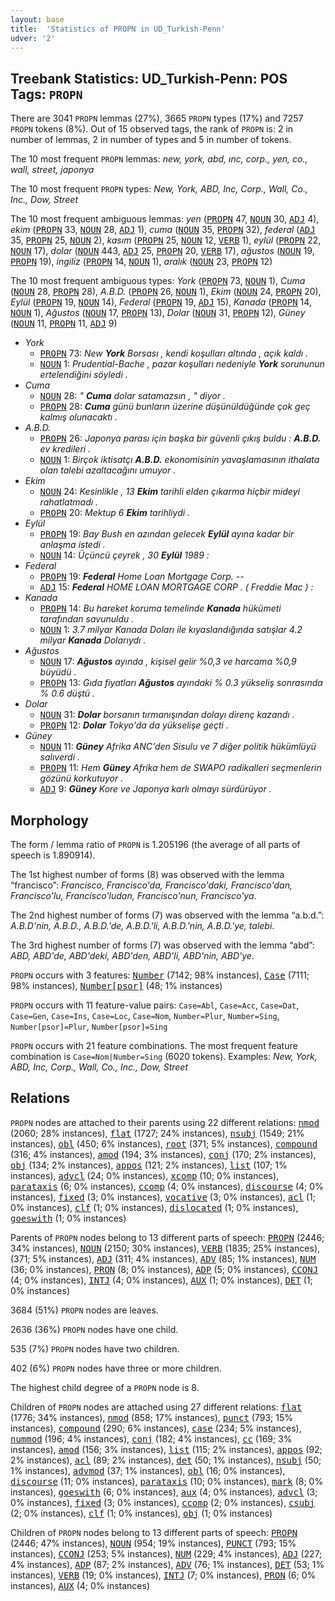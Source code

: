 ```yaml
---
layout: base
title:  'Statistics of PROPN in UD_Turkish-Penn'
udver: '2'
---
```


## Treebank Statistics: UD_Turkish-Penn: POS Tags: `PROPN`

There are 3041 `PROPN` lemmas (27%), 3665 `PROPN` types (17%) and 7257 `PROPN` tokens (8%).
Out of 15 observed tags, the rank of `PROPN` is: 2 in number of lemmas, 2 in number of types and 5 in number of tokens.

The 10 most frequent `PROPN` lemmas: <em>new, york, abd, ınc, corp., yen, co., wall, street, japonya</em>

The 10 most frequent `PROPN` types:  <em>New, York, ABD, Inc, Corp., Wall, Co., Inc., Dow, Street</em>

The 10 most frequent ambiguous lemmas: <em>yen</em> (<tt><a href="tr_penn-pos-PROPN.html">PROPN</a></tt> 47, <tt><a href="tr_penn-pos-NOUN.html">NOUN</a></tt> 30, <tt><a href="tr_penn-pos-ADJ.html">ADJ</a></tt> 4), <em>ekim</em> (<tt><a href="tr_penn-pos-PROPN.html">PROPN</a></tt> 33, <tt><a href="tr_penn-pos-NOUN.html">NOUN</a></tt> 28, <tt><a href="tr_penn-pos-ADJ.html">ADJ</a></tt> 1), <em>cuma</em> (<tt><a href="tr_penn-pos-NOUN.html">NOUN</a></tt> 35, <tt><a href="tr_penn-pos-PROPN.html">PROPN</a></tt> 32), <em>federal</em> (<tt><a href="tr_penn-pos-ADJ.html">ADJ</a></tt> 35, <tt><a href="tr_penn-pos-PROPN.html">PROPN</a></tt> 25, <tt><a href="tr_penn-pos-NOUN.html">NOUN</a></tt> 2), <em>kasım</em> (<tt><a href="tr_penn-pos-PROPN.html">PROPN</a></tt> 25, <tt><a href="tr_penn-pos-NOUN.html">NOUN</a></tt> 12, <tt><a href="tr_penn-pos-VERB.html">VERB</a></tt> 1), <em>eylül</em> (<tt><a href="tr_penn-pos-PROPN.html">PROPN</a></tt> 22, <tt><a href="tr_penn-pos-NOUN.html">NOUN</a></tt> 17), <em>dolar</em> (<tt><a href="tr_penn-pos-NOUN.html">NOUN</a></tt> 443, <tt><a href="tr_penn-pos-ADJ.html">ADJ</a></tt> 25, <tt><a href="tr_penn-pos-PROPN.html">PROPN</a></tt> 20, <tt><a href="tr_penn-pos-VERB.html">VERB</a></tt> 17), <em>ağustos</em> (<tt><a href="tr_penn-pos-NOUN.html">NOUN</a></tt> 19, <tt><a href="tr_penn-pos-PROPN.html">PROPN</a></tt> 19), <em>ingiliz</em> (<tt><a href="tr_penn-pos-PROPN.html">PROPN</a></tt> 14, <tt><a href="tr_penn-pos-NOUN.html">NOUN</a></tt> 1), <em>aralık</em> (<tt><a href="tr_penn-pos-NOUN.html">NOUN</a></tt> 23, <tt><a href="tr_penn-pos-PROPN.html">PROPN</a></tt> 12)

The 10 most frequent ambiguous types:  <em>York</em> (<tt><a href="tr_penn-pos-PROPN.html">PROPN</a></tt> 73, <tt><a href="tr_penn-pos-NOUN.html">NOUN</a></tt> 1), <em>Cuma</em> (<tt><a href="tr_penn-pos-NOUN.html">NOUN</a></tt> 28, <tt><a href="tr_penn-pos-PROPN.html">PROPN</a></tt> 28), <em>A.B.D.</em> (<tt><a href="tr_penn-pos-PROPN.html">PROPN</a></tt> 26, <tt><a href="tr_penn-pos-NOUN.html">NOUN</a></tt> 1), <em>Ekim</em> (<tt><a href="tr_penn-pos-NOUN.html">NOUN</a></tt> 24, <tt><a href="tr_penn-pos-PROPN.html">PROPN</a></tt> 20), <em>Eylül</em> (<tt><a href="tr_penn-pos-PROPN.html">PROPN</a></tt> 19, <tt><a href="tr_penn-pos-NOUN.html">NOUN</a></tt> 14), <em>Federal</em> (<tt><a href="tr_penn-pos-PROPN.html">PROPN</a></tt> 19, <tt><a href="tr_penn-pos-ADJ.html">ADJ</a></tt> 15), <em>Kanada</em> (<tt><a href="tr_penn-pos-PROPN.html">PROPN</a></tt> 14, <tt><a href="tr_penn-pos-NOUN.html">NOUN</a></tt> 1), <em>Ağustos</em> (<tt><a href="tr_penn-pos-NOUN.html">NOUN</a></tt> 17, <tt><a href="tr_penn-pos-PROPN.html">PROPN</a></tt> 13), <em>Dolar</em> (<tt><a href="tr_penn-pos-NOUN.html">NOUN</a></tt> 31, <tt><a href="tr_penn-pos-PROPN.html">PROPN</a></tt> 12), <em>Güney</em> (<tt><a href="tr_penn-pos-NOUN.html">NOUN</a></tt> 11, <tt><a href="tr_penn-pos-PROPN.html">PROPN</a></tt> 11, <tt><a href="tr_penn-pos-ADJ.html">ADJ</a></tt> 9)


* <em>York</em>
  * <tt><a href="tr_penn-pos-PROPN.html">PROPN</a></tt> 73: <em>New <b>York</b> Borsası , kendi koşulları altında , açık kaldı .</em>
  * <tt><a href="tr_penn-pos-NOUN.html">NOUN</a></tt> 1: <em>Prudential-Bache , pazar koşulları nedeniyle <b>York</b> sorununun ertelendiğini söyledi .</em>
* <em>Cuma</em>
  * <tt><a href="tr_penn-pos-NOUN.html">NOUN</a></tt> 28: <em>" <b>Cuma</b> dolar satamazsın , " diyor .</em>
  * <tt><a href="tr_penn-pos-PROPN.html">PROPN</a></tt> 28: <em><b>Cuma</b> günü bunların üzerine düşünüldüğünde çok geç kalmış olunacaktı .</em>
* <em>A.B.D.</em>
  * <tt><a href="tr_penn-pos-PROPN.html">PROPN</a></tt> 26: <em>Japonya parası için başka bir güvenli çıkış buldu : <b>A.B.D.</b> ev kredileri .</em>
  * <tt><a href="tr_penn-pos-NOUN.html">NOUN</a></tt> 1: <em>Birçok iktisatçı <b>A.B.D.</b> ekonomisinin yavaşlamasının ithalata olan talebi azaltacağını umuyor .</em>
* <em>Ekim</em>
  * <tt><a href="tr_penn-pos-NOUN.html">NOUN</a></tt> 24: <em>Kesinlikle , 13 <b>Ekim</b> tarihli elden çıkarma hiçbir mideyi rahatlatmadı .</em>
  * <tt><a href="tr_penn-pos-PROPN.html">PROPN</a></tt> 20: <em>Mektup 6 <b>Ekim</b> tarihliydi .</em>
* <em>Eylül</em>
  * <tt><a href="tr_penn-pos-PROPN.html">PROPN</a></tt> 19: <em>Bay Bush en azından gelecek <b>Eylül</b> ayına kadar bir anlaşma istedi .</em>
  * <tt><a href="tr_penn-pos-NOUN.html">NOUN</a></tt> 14: <em>Üçüncü çeyrek , 30 <b>Eylül</b> 1989 :</em>
* <em>Federal</em>
  * <tt><a href="tr_penn-pos-PROPN.html">PROPN</a></tt> 19: <em><b>Federal</b> Home Loan Mortgage Corp. --</em>
  * <tt><a href="tr_penn-pos-ADJ.html">ADJ</a></tt> 15: <em><b>Federal</b> HOME LOAN MORTGAGE CORP . ( Freddie Mac ) :</em>
* <em>Kanada</em>
  * <tt><a href="tr_penn-pos-PROPN.html">PROPN</a></tt> 14: <em>Bu hareket koruma temelinde <b>Kanada</b> hükümeti tarafından savunuldu .</em>
  * <tt><a href="tr_penn-pos-NOUN.html">NOUN</a></tt> 1: <em>3.7 milyar Kanada Doları ile kıyaslandığında satışlar 4.2 milyar <b>Kanada</b> Dolarıydı .</em>
* <em>Ağustos</em>
  * <tt><a href="tr_penn-pos-NOUN.html">NOUN</a></tt> 17: <em><b>Ağustos</b> ayında , kişisel gelir %0,3 ve harcama %0,9 büyüdü .</em>
  * <tt><a href="tr_penn-pos-PROPN.html">PROPN</a></tt> 13: <em>Gıda fiyatları <b>Ağustos</b> ayındaki % 0.3 yükseliş sonrasında % 0.6 düştü .</em>
* <em>Dolar</em>
  * <tt><a href="tr_penn-pos-NOUN.html">NOUN</a></tt> 31: <em><b>Dolar</b> borsanın tırmanışından dolayı direnç kazandı .</em>
  * <tt><a href="tr_penn-pos-PROPN.html">PROPN</a></tt> 12: <em><b>Dolar</b> Tokyo'da da yükselişe geçti .</em>
* <em>Güney</em>
  * <tt><a href="tr_penn-pos-NOUN.html">NOUN</a></tt> 11: <em><b>Güney</b> Afrika ANC'den Sisulu ve 7 diğer politik hükümlüyü salıverdi .</em>
  * <tt><a href="tr_penn-pos-PROPN.html">PROPN</a></tt> 11: <em>Hem <b>Güney</b> Afrika hem de SWAPO radikalleri seçmenlerin gözünü korkutuyor .</em>
  * <tt><a href="tr_penn-pos-ADJ.html">ADJ</a></tt> 9: <em><b>Güney</b> Kore ve Japonya karlı olmayı sürdürüyor .</em>

## Morphology

The form / lemma ratio of `PROPN` is 1.205196 (the average of all parts of speech is 1.890914).

The 1st highest number of forms (8) was observed with the lemma “francisco”: <em>Francisco, Francisco'da, Francisco'daki, Francisco'dan, Francisco'lu, Francisco'ludan, Francisco'nun, Francisco'ya</em>.

The 2nd highest number of forms (7) was observed with the lemma “a.b.d.”: <em>A.B.D'nin, A.B.D., A.B.D.'de, A.B.D.'li, A.B.D.'nin, A.B.D.'ye, talebi</em>.

The 3rd highest number of forms (7) was observed with the lemma “abd”: <em>ABD, ABD'de, ABD'deki, ABD'den, ABD'li, ABD'nin, ABD'ye</em>.

`PROPN` occurs with 3 features: <tt><a href="tr_penn-feat-Number.html">Number</a></tt> (7142; 98% instances), <tt><a href="tr_penn-feat-Case.html">Case</a></tt> (7111; 98% instances), <tt><a href="tr_penn-feat-Number-psor.html">Number[psor]</a></tt> (48; 1% instances)

`PROPN` occurs with 11 feature-value pairs: `Case=Abl`, `Case=Acc`, `Case=Dat`, `Case=Gen`, `Case=Ins`, `Case=Loc`, `Case=Nom`, `Number=Plur`, `Number=Sing`, `Number[psor]=Plur`, `Number[psor]=Sing`

`PROPN` occurs with 21 feature combinations.
The most frequent feature combination is `Case=Nom|Number=Sing` (6020 tokens).
Examples: <em>New, York, ABD, Inc, Corp., Wall, Co., Inc., Dow, Street</em>


## Relations

`PROPN` nodes are attached to their parents using 22 different relations: <tt><a href="tr_penn-dep-nmod.html">nmod</a></tt> (2060; 28% instances), <tt><a href="tr_penn-dep-flat.html">flat</a></tt> (1727; 24% instances), <tt><a href="tr_penn-dep-nsubj.html">nsubj</a></tt> (1549; 21% instances), <tt><a href="tr_penn-dep-obl.html">obl</a></tt> (450; 6% instances), <tt><a href="tr_penn-dep-root.html">root</a></tt> (371; 5% instances), <tt><a href="tr_penn-dep-compound.html">compound</a></tt> (316; 4% instances), <tt><a href="tr_penn-dep-amod.html">amod</a></tt> (194; 3% instances), <tt><a href="tr_penn-dep-conj.html">conj</a></tt> (170; 2% instances), <tt><a href="tr_penn-dep-obj.html">obj</a></tt> (134; 2% instances), <tt><a href="tr_penn-dep-appos.html">appos</a></tt> (121; 2% instances), <tt><a href="tr_penn-dep-list.html">list</a></tt> (107; 1% instances), <tt><a href="tr_penn-dep-advcl.html">advcl</a></tt> (24; 0% instances), <tt><a href="tr_penn-dep-xcomp.html">xcomp</a></tt> (10; 0% instances), <tt><a href="tr_penn-dep-parataxis.html">parataxis</a></tt> (6; 0% instances), <tt><a href="tr_penn-dep-ccomp.html">ccomp</a></tt> (4; 0% instances), <tt><a href="tr_penn-dep-discourse.html">discourse</a></tt> (4; 0% instances), <tt><a href="tr_penn-dep-fixed.html">fixed</a></tt> (3; 0% instances), <tt><a href="tr_penn-dep-vocative.html">vocative</a></tt> (3; 0% instances), <tt><a href="tr_penn-dep-acl.html">acl</a></tt> (1; 0% instances), <tt><a href="tr_penn-dep-clf.html">clf</a></tt> (1; 0% instances), <tt><a href="tr_penn-dep-dislocated.html">dislocated</a></tt> (1; 0% instances), <tt><a href="tr_penn-dep-goeswith.html">goeswith</a></tt> (1; 0% instances)

Parents of `PROPN` nodes belong to 13 different parts of speech: <tt><a href="tr_penn-pos-PROPN.html">PROPN</a></tt> (2446; 34% instances), <tt><a href="tr_penn-pos-NOUN.html">NOUN</a></tt> (2150; 30% instances), <tt><a href="tr_penn-pos-VERB.html">VERB</a></tt> (1835; 25% instances),  (371; 5% instances), <tt><a href="tr_penn-pos-ADJ.html">ADJ</a></tt> (311; 4% instances), <tt><a href="tr_penn-pos-ADV.html">ADV</a></tt> (85; 1% instances), <tt><a href="tr_penn-pos-NUM.html">NUM</a></tt> (36; 0% instances), <tt><a href="tr_penn-pos-PRON.html">PRON</a></tt> (8; 0% instances), <tt><a href="tr_penn-pos-ADP.html">ADP</a></tt> (5; 0% instances), <tt><a href="tr_penn-pos-CCONJ.html">CCONJ</a></tt> (4; 0% instances), <tt><a href="tr_penn-pos-INTJ.html">INTJ</a></tt> (4; 0% instances), <tt><a href="tr_penn-pos-AUX.html">AUX</a></tt> (1; 0% instances), <tt><a href="tr_penn-pos-DET.html">DET</a></tt> (1; 0% instances)

3684 (51%) `PROPN` nodes are leaves.

2636 (36%) `PROPN` nodes have one child.

535 (7%) `PROPN` nodes have two children.

402 (6%) `PROPN` nodes have three or more children.

The highest child degree of a `PROPN` node is 8.

Children of `PROPN` nodes are attached using 27 different relations: <tt><a href="tr_penn-dep-flat.html">flat</a></tt> (1776; 34% instances), <tt><a href="tr_penn-dep-nmod.html">nmod</a></tt> (858; 17% instances), <tt><a href="tr_penn-dep-punct.html">punct</a></tt> (793; 15% instances), <tt><a href="tr_penn-dep-compound.html">compound</a></tt> (290; 6% instances), <tt><a href="tr_penn-dep-case.html">case</a></tt> (234; 5% instances), <tt><a href="tr_penn-dep-nummod.html">nummod</a></tt> (196; 4% instances), <tt><a href="tr_penn-dep-conj.html">conj</a></tt> (182; 4% instances), <tt><a href="tr_penn-dep-cc.html">cc</a></tt> (169; 3% instances), <tt><a href="tr_penn-dep-amod.html">amod</a></tt> (156; 3% instances), <tt><a href="tr_penn-dep-list.html">list</a></tt> (115; 2% instances), <tt><a href="tr_penn-dep-appos.html">appos</a></tt> (92; 2% instances), <tt><a href="tr_penn-dep-acl.html">acl</a></tt> (89; 2% instances), <tt><a href="tr_penn-dep-det.html">det</a></tt> (50; 1% instances), <tt><a href="tr_penn-dep-nsubj.html">nsubj</a></tt> (50; 1% instances), <tt><a href="tr_penn-dep-advmod.html">advmod</a></tt> (37; 1% instances), <tt><a href="tr_penn-dep-obl.html">obl</a></tt> (16; 0% instances), <tt><a href="tr_penn-dep-discourse.html">discourse</a></tt> (11; 0% instances), <tt><a href="tr_penn-dep-parataxis.html">parataxis</a></tt> (10; 0% instances), <tt><a href="tr_penn-dep-mark.html">mark</a></tt> (8; 0% instances), <tt><a href="tr_penn-dep-goeswith.html">goeswith</a></tt> (6; 0% instances), <tt><a href="tr_penn-dep-aux.html">aux</a></tt> (4; 0% instances), <tt><a href="tr_penn-dep-advcl.html">advcl</a></tt> (3; 0% instances), <tt><a href="tr_penn-dep-fixed.html">fixed</a></tt> (3; 0% instances), <tt><a href="tr_penn-dep-ccomp.html">ccomp</a></tt> (2; 0% instances), <tt><a href="tr_penn-dep-csubj.html">csubj</a></tt> (2; 0% instances), <tt><a href="tr_penn-dep-clf.html">clf</a></tt> (1; 0% instances), <tt><a href="tr_penn-dep-obj.html">obj</a></tt> (1; 0% instances)

Children of `PROPN` nodes belong to 13 different parts of speech: <tt><a href="tr_penn-pos-PROPN.html">PROPN</a></tt> (2446; 47% instances), <tt><a href="tr_penn-pos-NOUN.html">NOUN</a></tt> (954; 19% instances), <tt><a href="tr_penn-pos-PUNCT.html">PUNCT</a></tt> (793; 15% instances), <tt><a href="tr_penn-pos-CCONJ.html">CCONJ</a></tt> (253; 5% instances), <tt><a href="tr_penn-pos-NUM.html">NUM</a></tt> (229; 4% instances), <tt><a href="tr_penn-pos-ADJ.html">ADJ</a></tt> (227; 4% instances), <tt><a href="tr_penn-pos-ADP.html">ADP</a></tt> (87; 2% instances), <tt><a href="tr_penn-pos-ADV.html">ADV</a></tt> (76; 1% instances), <tt><a href="tr_penn-pos-DET.html">DET</a></tt> (53; 1% instances), <tt><a href="tr_penn-pos-VERB.html">VERB</a></tt> (19; 0% instances), <tt><a href="tr_penn-pos-INTJ.html">INTJ</a></tt> (7; 0% instances), <tt><a href="tr_penn-pos-PRON.html">PRON</a></tt> (6; 0% instances), <tt><a href="tr_penn-pos-AUX.html">AUX</a></tt> (4; 0% instances)


